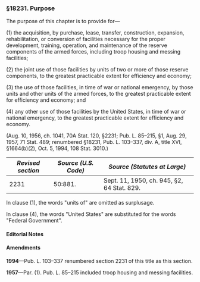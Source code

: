 ### §18231. Purpose ###

The purpose of this chapter is to provide for—

(1) the acquisition, by purchase, lease, transfer, construction, expansion, rehabilitation, or conversion of facilities necessary for the proper development, training, operation, and maintenance of the reserve components of the armed forces, including troop housing and messing facilities;

(2) the joint use of those facilities by units of two or more of those reserve components, to the greatest practicable extent for efficiency and economy;

(3) the use of those facilities, in time of war or national emergency, by those units and other units of the armed forces, to the greatest practicable extent for efficiency and economy; and

(4) any other use of those facilities by the United States, in time of war or national emergency, to the greatest practicable extent for efficiency and economy.

(Aug. 10, 1956, ch. 1041, 70A Stat. 120, §2231; Pub. L. 85–215, §1, Aug. 29, 1957, 71 Stat. 489; renumbered §18231, Pub. L. 103–337, div. A, title XVI, §1664(b)(2), Oct. 5, 1994, 108 Stat. 3010.)

|*Revised section*|*Source (U.S. Code)*|       *Source (Statutes at Large)*       |
|-----------------|--------------------|------------------------------------------|
|      2231       |      50:881.       |Sept. 11, 1950, ch. 945, §2, 64 Stat. 829.|

In clause (1), the words "units of" are omitted as surplusage.

In clause (4), the words "United States" are substituted for the words "Federal Government".

#### **Editorial Notes** ####

#### Amendments ####

**1994**—Pub. L. 103–337 renumbered section 2231 of this title as this section.

**1957**—Par. (1). Pub. L. 85–215 included troop housing and messing facilities.